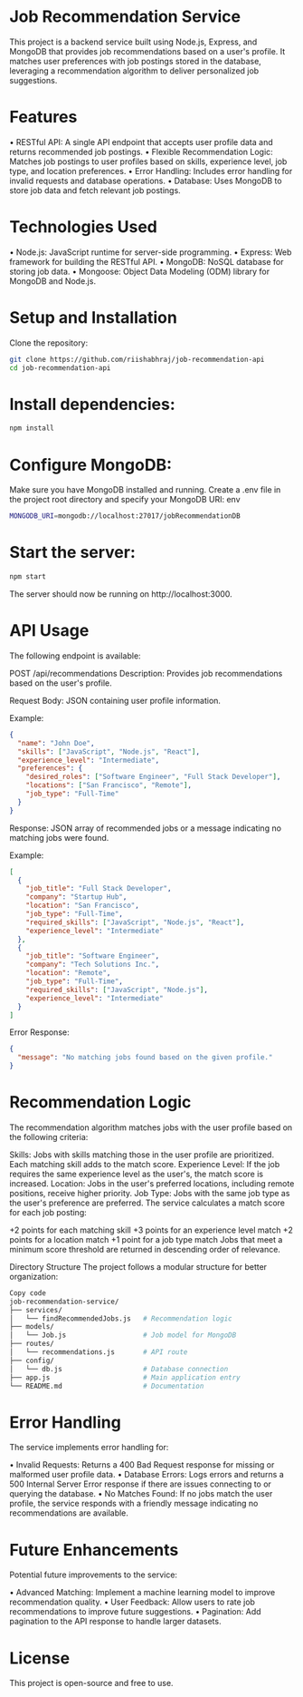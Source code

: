 # Job Recommendation Service

This project is a backend service built using Node.js, Express, and MongoDB that provides job recommendations based on a user's profile. It matches user preferences with job postings stored in the database, leveraging a recommendation algorithm to deliver personalized job suggestions.

# Features
• RESTful API: A single API endpoint that accepts user profile data and returns recommended job postings.
• Flexible Recommendation Logic: Matches job postings to user profiles based on skills, experience level, job type, and location preferences.
• Error Handling: Includes error handling for invalid requests and database operations.
• Database: Uses MongoDB to store job data and fetch relevant job postings.

# Technologies Used
• Node.js: JavaScript runtime for server-side programming.
• Express: Web framework for building the RESTful API.
• MongoDB: NoSQL database for storing job data.
• Mongoose: Object Data Modeling (ODM) library for MongoDB and Node.js.

# Setup and Installation
Clone the repository:

```bash
git clone https://github.com/riishabhraj/job-recommendation-api
cd job-recommendation-api
```

# Install dependencies:

``` bash
npm install
```

# Configure MongoDB:

Make sure you have MongoDB installed and running.
Create a .env file in the project root directory and specify your MongoDB URI:
env

``` bash
MONGODB_URI=mongodb://localhost:27017/jobRecommendationDB
```

# Start the server:

``` bash
npm start
```

The server should now be running on http://localhost:3000.

# API Usage
The following endpoint is available:

POST /api/recommendations
Description: Provides job recommendations based on the user's profile.

Request Body: JSON containing user profile information.

Example:

``` JSON
{
  "name": "John Doe",
  "skills": ["JavaScript", "Node.js", "React"],
  "experience_level": "Intermediate",
  "preferences": {
    "desired_roles": ["Software Engineer", "Full Stack Developer"],
    "locations": ["San Francisco", "Remote"],
    "job_type": "Full-Time"
  }
}
```

Response: JSON array of recommended jobs or a message indicating no matching jobs were found.

Example:

``` json
[
  {
    "job_title": "Full Stack Developer",
    "company": "Startup Hub",
    "location": "San Francisco",
    "job_type": "Full-Time",
    "required_skills": ["JavaScript", "Node.js", "React"],
    "experience_level": "Intermediate"
  },
  {
    "job_title": "Software Engineer",
    "company": "Tech Solutions Inc.",
    "location": "Remote",
    "job_type": "Full-Time",
    "required_skills": ["JavaScript", "Node.js"],
    "experience_level": "Intermediate"
  }
]
```
Error Response:

``` json
{
  "message": "No matching jobs found based on the given profile."
}
```

# Recommendation Logic
The recommendation algorithm matches jobs with the user profile based on the following criteria:

Skills: Jobs with skills matching those in the user profile are prioritized. Each matching skill adds to the match score.
Experience Level: If the job requires the same experience level as the user's, the match score is increased.
Location: Jobs in the user's preferred locations, including remote positions, receive higher priority.
Job Type: Jobs with the same job type as the user's preference are preferred.
The service calculates a match score for each job posting:

+2 points for each matching skill
+3 points for an experience level match
+2 points for a location match
+1 point for a job type match
Jobs that meet a minimum score threshold are returned in descending order of relevance.

Directory Structure
The project follows a modular structure for better organization:

``` bash
Copy code
job-recommendation-service/
├── services/
│   └── findRecommendedJobs.js   # Recommendation logic
├── models/
│   └── Job.js                   # Job model for MongoDB
├── routes/
│   └── recommendations.js       # API route
├── config/
│   └── db.js                    # Database connection
├── app.js                       # Main application entry
└── README.md                    # Documentation
```

# Error Handling
The service implements error handling for:

• Invalid Requests: Returns a 400 Bad Request response for missing or malformed user profile data.
• Database Errors: Logs errors and returns a 500 Internal Server Error response if there are issues connecting to or querying the database.
• No Matches Found: If no jobs match the user profile, the service responds with a friendly message indicating no recommendations are available.

# Future Enhancements
Potential future improvements to the service:

• Advanced Matching: Implement a machine learning model to improve recommendation quality.
• User Feedback: Allow users to rate job recommendations to improve future suggestions.
• Pagination: Add pagination to the API response to handle larger datasets.

# License
This project is open-source and free to use.
